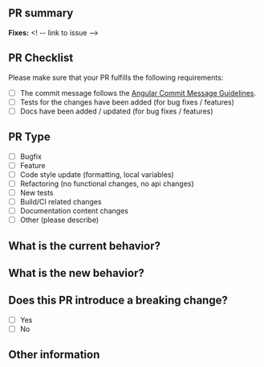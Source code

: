 ## PR summary
<!-- please include a brief summary of the changes in this PR -->

**Fixes:** <! -- link to issue -->

## PR Checklist
Please make sure that your PR fulfills the following requirements:  
- [ ] The commit message follows the [Angular Commit Message Guidelines](https://github.com/angular/angular/blob/main/CONTRIBUTING.md#-commit-message-guidelines).
- [ ] Tests for the changes have been added (for bug fixes / features)
- [ ] Docs have been added / updated (for bug fixes / features)

## PR Type  
<!-- Please check the one that applies to this PR using "x". -->
- [ ] Bugfix
- [ ] Feature
- [ ] Code style update (formatting, local variables)
- [ ] Refactoring (no functional changes, no api changes)
- [ ] New tests
- [ ] Build/CI related changes
- [ ] Documentation content changes
- [ ] Other (please describe)

## What is the current behavior?  
<!-- Please describe the current behavior that you are modifying. -->

## What is the new behavior?  
<!-- Please describe the new behavior after your change. -->

## Does this PR introduce a breaking change?    
- [ ] Yes
- [ ] No

<!-- If this PR contains a breaking change, please describe the impact and migration path for existing applications below. -->

## Other information
<!-- Please add any additional information that would help reviewers evaluate your PR -->